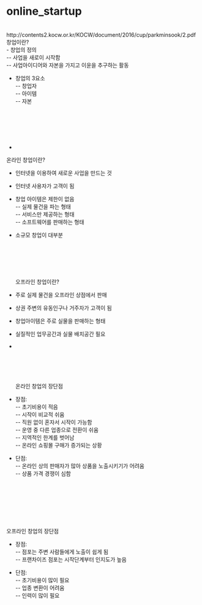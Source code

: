 # online_startup
<br>
http://contents2.kocw.or.kr/KOCW/document/2016/cup/parkminsook/2.pdf
<br>
창업이란?<br>
- 창업의 정의<br>
-- 사업을 새로이 시작함<br>
-- 사업아이디어와 자본을 가지고 이윤을 추구하는 활동<br>

- 창업의 3요소<br>
-- 창업자<br>
-- 아이템<br>
-- 자본<br>
  <br><br><br><br><br><br>
- 
온라인 창업이란?<br>
- 인터넷을 이용하여 새로운 사업을 만드는 것<br>
- 인터넷 사용자가 고객이 됨<br>

- 창업 아이템은 제한이 없음<br>
-- 실제 물건을 파는 형태<br>
-- 서비스만 제공하는 형태<br>
-- 소프트웨어를 판매하는 형태<br>

- 소규모 창업이 대부분<br>
<br><br><br><br><br><br>
오프라인 창업이란?<br>
- 주로 실제 물건을 오프라인 상점에서 판매<br>
- 상권 주변의 유동인구나 거주자가 고객이 됨<br>
- 창업아이템은 주로 실물을 판매하는 형태<br>
- 실질적인 업무공간과 실물 배치공간 필요<br>
- <br><br><br><br><br><br>
온라인 창업의 장단점<br>

- 장점:<br>
-- 초기비용이 적음<br>
-- 시작이 비교적 쉬움<br>
-- 직원 없이 혼자서 시작이 가능함<br>
-- 운영 중 다른 업종으로 전환이 쉬움<br>
-- 지역적인 한계를 벗어남<br>
-- 온라인 쇼핑몰 구매가 증가되는 상황<br>

- 단점:<br>
-- 온라인 상의 판매자가 많아 상품을 노출시키기가 어려움<br>
-- 상품 가격 경쟁이 심함<br>

<br><br><br><br><br><br>

오프라인 창업의 장단점<br>

- 장점:<br>
-- 점포는 주변 사람들에게 노출이 쉽게 됨<br>
-- 프랜차이즈 점포는 시작단계부터 인지도가 높음<br>

- 단점:<br>
-- 초기비용이 많이 필요<br>
-- 업종 변환이 어려움<br>
-- 인력이 많이 필요<br>